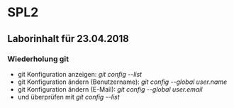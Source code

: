 # SPL2

## Laborinhalt für 23.04.2018

### Wiederholung git

* git Konfiguration anzeigen: *git config --list*
* git Konfiguration ändern (Benutzername): *git config --global user.name <username>*
* git Konfiguration ändern (E-Mail): *git config --global user.email <useremail>*
* und überprüfen mit *git config --list*  
